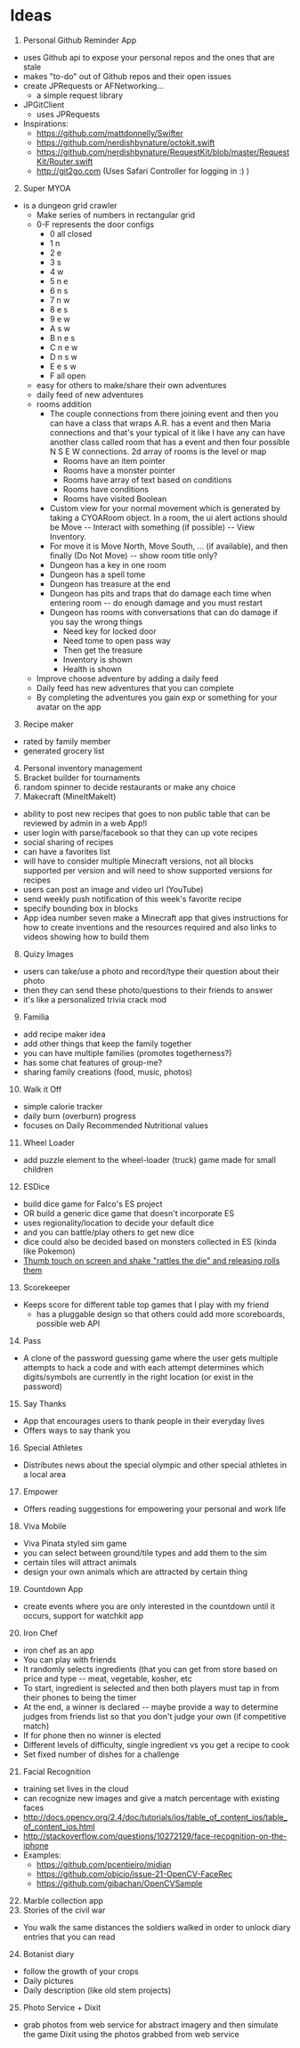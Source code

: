 # Ideas

1. Personal Github Reminder App
  - uses Github api to expose your personal repos and the ones that are stale
  - makes "to-do" out of Github repos and their open issues
  - create JPRequests or AFNetworking...
    - a simple request library
  - JPGitClient
    - uses JPRequests
  - Inspirations:
    - https://github.com/mattdonnelly/Swifter
    - https://github.com/nerdishbynature/octokit.swift
    - https://github.com/nerdishbynature/RequestKit/blob/master/RequestKit/Router.swift
    - http://git2go.com (Uses Safari Controller for logging in :) )
2. Super MYOA
  - is a dungeon grid crawler
    - Make series of numbers in rectangular grid
    - 0-F represents the door configs
      - 0 all closed
      - 1 n
      - 2 e
      - 3 s
      - 4 w
      - 5 n e
      - 6 n s 
      - 7 n w 
      - 8 e s
      - 9 e w
      - A s w
      - B n e s
      - C n e w
      - D n s w 
      - E e s w
      - F all open
    - easy for others to make/share their own adventures
    - daily feed of new adventures
    - rooms addition
      - The couple connections from there joining event and then you can have a class that wraps A.R. has a event and then Maria connections and that's your typical of it like I have any can have another class called room that has a event and then four possible N S E W connections. 2d array of rooms is the level or map
          - Rooms have an item pointer
          - Rooms have a monster pointer 
          - Rooms have array of text based on conditions
          - Rooms have conditions
          - Rooms have visited Boolean 
      - Custom view for your normal movement which is generated by taking a CYOARoom object. In a room, the ui alert actions should be Move -- Interact with something (if possible) -- View Inventory.
      - For move it is Move North, Move South, ... (if available), and then finally   (Do Not Move) -- show room title only?
      - Dungeon has a key in one room
      - Dungeon has a spell tome
      - Dungeon has treasure at the end
      - Dungeon has pits and traps that do damage each time when entering room -- do enough damage and you must restart
      - Dungeon has rooms with conversations that can do damage if you say the wrong things
          - Need key for locked door
          - Need tome to open pass way 
          - Then get the treasure
          - Inventory is shown
          - Health is shown
    - Improve choose adventure by adding a daily feed
    - Daily feed has new adventures that you can complete
    - By completing the adventures you gain exp or something for your avatar on the app
3. Recipe maker
  - rated by family member
  - generated grocery list
4. Personal inventory management
5. Bracket builder for tournaments
6. random spinner to decide restaurants or make any choice
7. Makecraft (MineItMakeIt)
  - ability to post new recipes that goes to non public table that can be reviewed by admin in a web App!l
  - user login with parse/facebook so that they can up vote recipes
  - social sharing of recipes
  - can have a favorites list
  - will have to consider multiple Minecraft versions, not all blocks supported per version and will need to show supported versions for recipes
  - users can post an image and video url (YouTube)
  - send weekly push notification of this week's favorite recipe
  - specify bounding box in blocks
  - App idea number seven make a Minecraft app that gives instructions for how to create inventions and the resources required and also links to videos showing how to build them
8. Quizy Images
  - users can take/use a photo and record/type their question about their photo
  - then they can send these photo/questions to their friends to answer
  - it's like a personalized trivia crack mod
9. Familia
  - add recipe maker idea
  - add other things that keep the family together
  - you can have multiple families (promotes togetherness?)
  - has some chat features of group-me?
  - sharing family creations (food, music, photos)
10. Walk it Off
  - simple calorie tracker
  - daily burn (overburn) progress
  - focuses on Daily Recommended Nutritional values
11. Wheel Loader
  - add puzzle element to the wheel-loader (truck) game made for small children
12. ESDice
  - build dice game for Falco's ES project
  - OR build a generic dice game that doesn't incorporate ES
  - uses regionality/location to decide your default dice
  - and you can battle/play others to get new dice
  - dice could also be decided based on monsters collected in ES (kinda like Pokemon)
  - [Thumb touch on screen and shake "rattles the die" and releasing rolls them](http://youtu.be/wsmMOJj6ETo)
13. Scorekeeper
  - Keeps score for different table top games that I play with my friend
    - has a pluggable design so that others could add more scoreboards, possible web API
14. Pass
  - A clone of the password guessing game where the user gets multiple attempts to hack a code and with each attempt determines which digits/symbols are currently in the right location (or exist in the password)
15. Say Thanks
  - App that encourages users to thank people in their everyday lives
  - Offers ways to say thank you
16. Special Athletes
  - Distributes news about the special olympic and other special athletes in a local area
17. Empower
  - Offers reading suggestions for empowering your personal and work life
18. Viva Mobile
  - Viva Pinata styled sim game
  - you can select between ground/tile types and add them to the sim
  - certain tiles will attract animals
  - design your own animals which are attracted by certain thing
19. Countdown App
  - create events where you are only interested in the countdown until it occurs, support for watchkit app
20. Iron Chef
  - iron chef as an app
  - You can play with friends
  - It randomly selects ingredients (that you can get from store based on price and type -- meat, vegetable, kosher, etc
  - To start, ingredient is selected and then both players must tap in from their phones to being the timer
  - At the end, a winner is declared -- maybe provide a way to determine judges from friends list so that you don't judge your own (if competitive match)
  - If for phone then no winner is elected
  - Different levels of difficulty, single ingredient vs you get a recipe to cook
  - Set fixed number of dishes for a challenge
21. Facial Recognition
  - training set lives in the cloud
  - can recognize new images and give a match percentage with existing faces
  - http://docs.opencv.org/2.4/doc/tutorials/ios/table_of_content_ios/table_of_content_ios.html
  - http://stackoverflow.com/questions/10272129/face-recognition-on-the-iphone
  - Examples:
    - https://github.com/pcentieiro/midian 
    - https://github.com/objcio/issue-21-OpenCV-FaceRec
    - https://github.com/gibachan/OpenCVSample
22. Marble collection app
23. Stories of the civil war
  - You walk the same distances the soldiers walked in order to unlock diary entries that you can read 
24. Botanist diary
  - follow the growth of your crops
  - Daily pictures
  - Daily description (like old stem projects)
25. Photo Service + Dixit
  - grab photos from web service for abstract imagery and then simulate the game Dixit using the photos grabbed from web service
